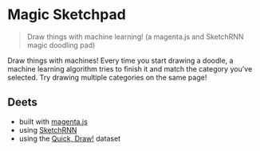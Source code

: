 Magic Sketchpad
=================

> Draw things with machine learning! (a magenta.js and SketchRNN magic doodling pad)

Draw things with machines! Every time you start drawing a doodle, a machine learning algorithm tries to finish it and match the category you've selected. Try drawing multiple categories on the same page!
          
## Deets
- built with [magenta.js](https://magenta.tensorflow.org)
- using [SketchRNN](https://magenta.tensorflow.org/sketch-rnn-demo)
- using the [Quick, Draw!](https://quickdraw.withgoogle.com/data) dataset
